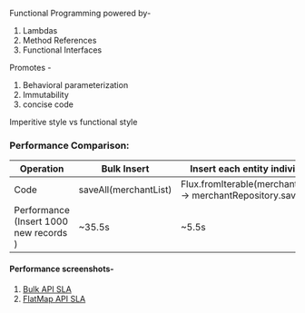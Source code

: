 Functional Programming powered by-
1. Lambdas
2. Method References
3. Functional Interfaces

Promotes -
1. Behavioral parameterization
2. Immutability
3. concise code

Imperitive style vs functional style


### Performance Comparison:

| Operation                                    | Bulk Insert           | Insert each entity individually using flatMap                                         |
|----------------------------------------------|-----------------------|---------------------------------------------------------------------------------------|
| Code                                         | saveAll(merchantList) | Flux.fromIterable(merchantList).flatMap(merchant -> merchantRepository.save(merchant) |
| Performance <br/> (Insert 1000 new records ) | ~35.5s                | ~5.5s                                                                                 |



#### Performance screenshots-

1. [Bulk API SLA](Bulk.png) <br/>
2. [FlatMap API SLA](flatMap.png)


